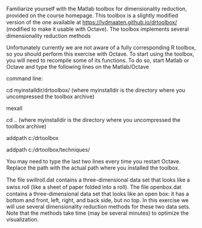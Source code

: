 Familiarize yourself with the Matlab toolbox for dimensionality reduction, provided on the course homepage. This toolbox is a slightly modiﬁed version of the one available at https://lvdmaaten.github.io/drtoolbox/ (modiﬁed to make it usable with Octave). The toolbox implements several dimensionality reduction methods 

Unfortunately currently we are not aware of a fully corresponding R toolbox, so you should perform this exercise with Octave. To start using the toolbox, you will need to recompile some of its functions. To do so, start Matlab or Octave and type the following lines on the Matlab/Octave 

command line: 

cd myinstalldir/drtoolbox/ (where myinstalldir is the directory where you uncompressed the toolbox archive) 

mexall 

cd .. (where myinstalldir is the directory where you uncompressed the toolbox archive) 

addpath c:/drtoolbox 

addpath c:/drtoolbox/techniques/ 

You may need to type the last two lines every time you restart Octave. Replace the path with the actual path where you installed the toolbox.

The ﬁle swillroll.dat contains a three-dimensional data set that looks like a swiss roll (like a sheet of paper folded into a roll). The ﬁle openbox.dat contains a three-dimensional data set that looks like an open box: it has a bottom and front, left, right, and back side, but no top. In this exercise we will use several dimensionality reduction methods for these two data sets. Note that the methods take time (may be several minutes) to optimize the visualization.
